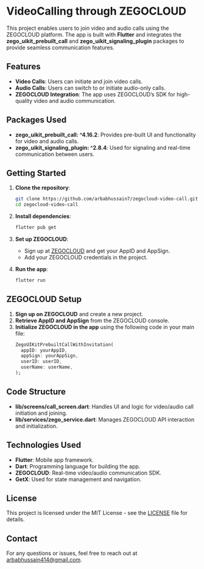 # VideoCalling through ZEGOCLOUD

This project enables users to join video and audio calls using the ZEGOCLOUD platform. The app is built with **Flutter** and integrates the **zego_uikit_prebuilt_call** and **zego_uikit_signaling_plugin** packages to provide seamless communication features.

## Features

- **Video Calls**: Users can initiate and join video calls.
- **Audio Calls**: Users can switch to or initiate audio-only calls.
- **ZEGOCLOUD Integration**: The app uses ZEGOCLOUD’s SDK for high-quality video and audio communication.

## Packages Used

- **zego_uikit_prebuilt_call: ^4.16.2**: Provides pre-built UI and functionality for video and audio calls.
- **zego_uikit_signaling_plugin: ^2.8.4**: Used for signaling and real-time communication between users.

## Getting Started

1. **Clone the repository**:
   ```bash
   git clone https://github.com/arbabhussain7/zegocloud-video-call.git
   cd zegocloud-video-call
   ```

2. **Install dependencies**:
   ```bash
   flutter pub get
   ```

3. **Set up ZEGOCLOUD**:
   - Sign up at [ZEGOCLOUD](https://www.zegocloud.com) and get your AppID and AppSign.
   - Add your ZEGOCLOUD credentials in the project.

4. **Run the app**:
   ```bash
   flutter run
   ```

## ZEGOCLOUD Setup

1. **Sign up on ZEGOCLOUD** and create a new project.
2. **Retrieve AppID and AppSign** from the ZEGOCLOUD console.
3. **Initialize ZEGOCLOUD in the app** using the following code in your main file:
   ```dart
   ZegoUIKitPrebuiltCallWithInvitation(
     appID: yourAppID, 
     appSign: yourAppSign, 
     userID: userID, 
     userName: userName,
   );
   ```

## Code Structure

- **lib/screens/call_screen.dart**: Handles UI and logic for video/audio call initiation and joining.
- **lib/services/zego_service.dart**: Manages ZEGOCLOUD API interaction and initialization.

## Technologies Used

- **Flutter**: Mobile app framework.
- **Dart**: Programming language for building the app.
- **ZEGOCLOUD**: Real-time video/audio communication SDK.
- **GetX**: Used for state management and navigation.

## License

This project is licensed under the MIT License - see the [LICENSE](LICENSE) file for details.

## Contact

For any questions or issues, feel free to reach out at [arbabhussain414@gmail.com](arbabhussain414@gmail.com).
